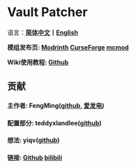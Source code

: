 # Vault Patcher
语言：**[简体中文](README.md)丨[English](README_en_us.md)**

**模组发布页: [Modrinth](https://modrinth.com/mod/vault-patcher) [CurseForge](https://curseforge.com/minecraft/mc-mods/vault-patcher) [mcmod](https://www.mcmod.cn/class/8765.html)**

**Wiki使用教程: [Github](https://github.com/3093FengMing/VaultPatcher/wiki)**

## 贡献

#### 主作者: FengMing([github](https://github.com/3093FengMing), [爱发电](https://afdian.net/a/fengming3093))

#### 配置部分: teddyxlandlee([github](https://github.com/teddyxlandlee))

#### 想法: yiqv([github](https://github.com/yiqv))

#### 链接: [Github](https://github.com/3093FengMing/VaultPatcher) [bilibili](.)
